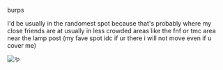 burps

I'd be usually in the randomest spot because that's probably where my close friends are at usually in less crowded areas like the fnf or tmc area near the lamp post (my fave spot idc if ur there i will not move even if u cover me)


![:worm:](https://komarev.com/ghpvc/?username=shiningumbreon&color=add8e6&label=🪱)
